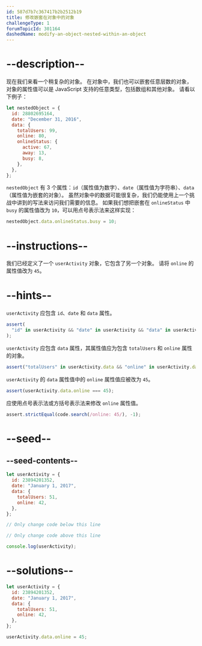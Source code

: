 ```yaml
---
id: 587d7b7c367417b2b2512b19
title: 修改嵌套在对象中的对象
challengeType: 1
forumTopicId: 301164
dashedName: modify-an-object-nested-within-an-object
---
```


# --description--

现在我们来看一个稍复杂的对象。 在对象中，我们也可以嵌套任意层数的对象，对象的属性值可以是 JavaScript 支持的任意类型，包括数组和其他对象。 请看以下例子：

```js
let nestedObject = {
  id: 28802695164,
  date: "December 31, 2016",
  data: {
    totalUsers: 99,
    online: 80,
    onlineStatus: {
      active: 67,
      away: 13,
      busy: 8,
    },
  },
};
```

`nestedObject` 有 3 个属性：`id`（属性值为数字）、`date`（属性值为字符串）、`data`（属性值为嵌套的对象）。 虽然对象中的数据可能很复杂，我们仍能使用上一个挑战中讲到的写法来访问我们需要的信息。 如果我们想把嵌套在 `onlineStatus` 中 `busy` 的属性值改为 `10`，可以用点号表示法来这样实现：

```js
nestedObject.data.onlineStatus.busy = 10;
```

# --instructions--

我们已经定义了一个 `userActivity` 对象，它包含了另一个对象。 请将 `online` 的属性值改为 `45`。

# --hints--

`userActivity` 应包含 `id`、`date` 和 `data` 属性。

```js
assert(
  "id" in userActivity && "date" in userActivity && "data" in userActivity
);
```

`userActivity` 应包含 `data` 属性，其属性值应为包含 `totalUsers` 和 `online` 属性的对象。

```js
assert("totalUsers" in userActivity.data && "online" in userActivity.data);
```

`userActivity` 的 `data` 属性值中的 `online` 属性值应被改为 `45`。

```js
assert(userActivity.data.online === 45);
```

应使用点号表示法或方括号表示法来修改 `online` 属性值。

```js
assert.strictEqual(code.search(/online: 45/), -1);
```

# --seed--

## --seed-contents--

```js
let userActivity = {
  id: 23894201352,
  date: "January 1, 2017",
  data: {
    totalUsers: 51,
    online: 42,
  },
};

// Only change code below this line

// Only change code above this line

console.log(userActivity);
```

# --solutions--

```js
let userActivity = {
  id: 23894201352,
  date: "January 1, 2017",
  data: {
    totalUsers: 51,
    online: 42,
  },
};

userActivity.data.online = 45;
```
